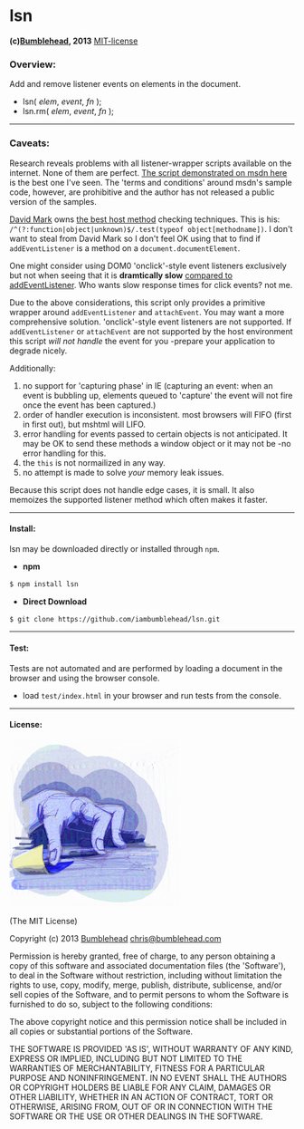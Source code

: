 lsn
===
**(c)[Bumblehead][0], 2013** [MIT-license](#license)  

### Overview:

Add and remove listener events on elements in the document.

 - lsn( _elem_, _event_, _fn_ );
 - lsn.rm( _elem_, _event_, _fn_ );

---------------------------------------------------------------------
### Caveats:

Research reveals problems with all listener-wrapper scripts available on the internet. None of them are perfect. [The script demonstrated on msdn here][1] is the best one I've seen. The 'terms and conditions' around msdn's sample code, however, are prohibitive and the author has not released a public version of the samples.

[David Mark][4] owns [the best host method][2] checking techniques. This is his: `/^(?:function|object|unknown)$/.test(typeof object[methodname])`. I don't want to steal from David Mark so I don't feel OK using that to find if `addEventListener` is a method on a `document.documentElement`.

One might consider using DOM0 'onclick'-style event listeners exclusively but not when seeing that it is **dramtically slow** [compared to addEventListener][2]. Who wants slow response times for click events? not me.

Due to the above considerations, this script only provides a primitive wrapper around `addEventListener` and `attachEvent`. You may want a more comprehensive solution. 'onclick'-style event listeners are not supported. If `addEventListener` or `attachEvent` are not supported by the host environment this script *will not handle* the event for you -prepare your application to degrade nicely.

Additionally:

 1. no support for 'capturing phase' in IE (capturing an event: when an event is bubbling up, elements queued to 'capture' the event will not fire once the event has been captured.)
 2. order of handler execution is inconsistent. most browsers will FIFO (first in first out), but mshtml will LIFO.
 3. error handling for events passed to certain objects is not anticipated. It may be OK to send these methods a window object or it may not be -no error handling for this.
 4. the `this` is not normailized in any way.
 5. no attempt is made to solve _your_ memory leak issues.

Because this script does not handle edge cases, it is small. It also memoizes the supported listener method which often makes it faster.


[0]: http://www.bumblehead.com                            "bumblehead"
[1]: http://msdn.microsoft.com/en-us/magazine/ff728624.aspx     "msdn"
[2]: https://groups.google.com/forum/#!topic/comp.lang.javascript/NlgKScqVbiU
[3]: http://jsperf.com/onclick-vs-addeventlistener/2    "onclick slow"
[4]: http://www.cinsoft.net/host.html                     "david mark"


---------------------------------------------------------
#### <a id="install"></a>Install:

lsn may be downloaded directly or installed through `npm`.

 * **npm**   

 ```bash
 $ npm install lsn
 ```

 * **Direct Download**
 
 ```bash  
 $ git clone https://github.com/iambumblehead/lsn.git
 ```

---------------------------------------------------------
#### <a id="test"></a>Test:

Tests are not automated and are performed by loading a document in the browser and using the browser console.

- load `test/index.html` in your browser and run tests from the console.


---------------------------------------------------------
#### <a id="license">License:

 ![scrounge](http://github.com/iambumblehead/scroungejs/raw/master/img/hand.png) 

(The MIT License)

Copyright (c) 2013 [Bumblehead][0] <chris@bumblehead.com>

Permission is hereby granted, free of charge, to any person obtaining a copy of this software and associated documentation files (the 'Software'), to deal in the Software without restriction, including without limitation the rights to use, copy, modify, merge, publish, distribute, sublicense, and/or sell copies of the Software, and to permit persons to whom the Software is furnished to do so, subject to the following conditions:

The above copyright notice and this permission notice shall be included in all copies or substantial portions of the Software.

THE SOFTWARE IS PROVIDED 'AS IS', WITHOUT WARRANTY OF ANY KIND, EXPRESS OR IMPLIED, INCLUDING BUT NOT LIMITED TO THE WARRANTIES OF MERCHANTABILITY, FITNESS FOR A PARTICULAR PURPOSE AND NONINFRINGEMENT. IN NO EVENT SHALL THE AUTHORS OR COPYRIGHT HOLDERS BE LIABLE FOR ANY CLAIM, DAMAGES OR OTHER LIABILITY, WHETHER IN AN ACTION OF CONTRACT, TORT OR OTHERWISE, ARISING FROM, OUT OF OR IN CONNECTION WITH THE SOFTWARE OR THE USE OR OTHER DEALINGS IN THE SOFTWARE.

